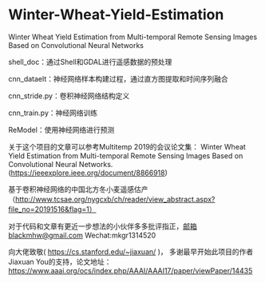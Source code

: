 # Winter-Wheat-Yield-Estimation
Winter Wheat Yield Estimation from Multi-temporal Remote Sensing Images Based on Convolutional Neural Networks

shell_doc：通过Shell和GDAL进行遥感数据的预处理

cnn_dataelt：神经网络样本构建过程，通过直方图提取和时间序列融合

cnn_stride.py：卷积神经网络结构定义

cnn_train.py：神经网络训练

ReModel：使用神经网络进行预测

关于这个项目的文章可以参考Multitemp 2019的会议论文集：
Winter Wheat Yield Estimation from Multi-temporal Remote Sensing Images Based on Convolutional Neural Networks.(https://ieeexplore.ieee.org/document/8866918)

基于卷积神经网络的中国北方冬小麦遥感估产（http://www.tcsae.org/nygcxb/ch/reader/view_abstract.aspx?file_no=20191516&flag=1）

对于代码和文章有更近一步想法的小伙伴多多批评指正，邮箱blackmhw@gmail.com  Wechat:mkgr1314520

向大佬致敬( https://cs.stanford.edu/~jiaxuan/ )，  多谢最早开始此项目的作者Jiaxuan You的支持，论文地址：https://www.aaai.org/ocs/index.php/AAAI/AAAI17/paper/viewPaper/14435
